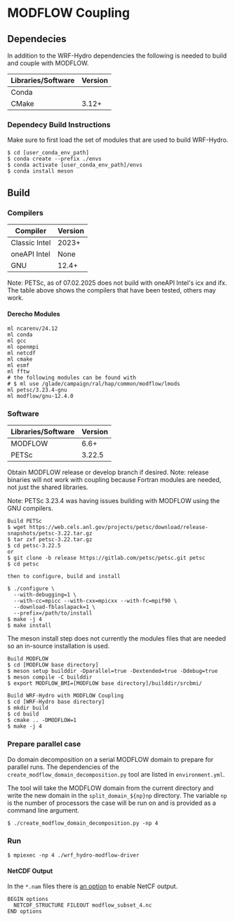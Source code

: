 # MODFLOW Coupling


## Dependecies
In addition to the WRF-Hydro dependencies the following is needed to build and couple with MODFLOW.

| Libraries/Software | Version |
|--------------------|---------|
| Conda              |         |
| CMake              | 3.12+   |

### Dependecy Build Instructions
Make sure to first load the set of modules that are used to build WRF-Hydro.

```
$ cd [user_conda_env_path]
$ conda create --prefix ./envs
$ conda activate [user_conda_env_path]/envs
$ conda install meson
```

## Build
### Compilers
| Compiler           | Version |
|--------------------|---------|
| Classic Intel      | 2023+   |
| oneAPI Intel       | None    |
| GNU                | 12.4+   |

Note: PETSc, as of 07.02.2025 does not build with oneAPI Intel's icx and ifx.
The table above shows the compilers that have been tested, others may work.

#### Derecho Modules
```
ml ncarenv/24.12
ml conda
ml gcc
ml openmpi
ml netcdf
ml cmake
ml esmf
ml fftw
# the following modules can be found with
# $ ml use /glade/campaign/ral/hap/common/modflow/lmods
ml petsc/3.23.4-gnu
ml modflow/gnu-12.4.0
```

### Software
| Libraries/Software | Version |
|--------------------|---------|
| MODFLOW            | 6.6+    |
| PETSc              | 3.22.5  |

Obtain MODFLOW release or develop branch if desired. Note: release binaries will not work with coupling because Fortran modules are needed, not just the shared libraries.

Note: PETSc 3.23.4 was having issues building with MODFLOW using the GNU compilers.

```
Build PETSc
$ wget https://web.cels.anl.gov/projects/petsc/download/release-snapshots/petsc-3.22.tar.gz
$ tar zxf petsc-3.22.tar.gz
$ cd petsc-3.22.5
or
$ git clone -b release https://gitlab.com/petsc/petsc.git petsc
$ cd petsc

then to configure, build and install

$ ./configure \
  --with-debugging=1 \
  --with-cc=mpicc --with-cxx=mpicxx --with-fc=mpif90 \
  --download-fblaslapack=1 \
  --prefix=/path/to/install
$ make -j 4
$ make install
```

The meson install step does not currently the modules files that are needed
so an in-source installation is used.
```
Build MODFLOW
$ cd [MODFLOW base directory]
$ meson setup builddir -Dparallel=true -Dextended=true -Ddebug=true
$ meson compile -C builddir
$ export MODFLOW_BMI=[MODFLOW base directory]/builddir/srcbmi/

Build WRF-Hydro with MODFLOW Coupling
$ cd [WRF-Hydro base directory]
$ mkdir build
$ cd build
$ cmake .. -DMODFLOW=1
$ make -j 4
```

### Prepare parallel case
Do domain decomposition on a serial MODFLOW domain to prepare for parallel
runs.
The dependencies of the `create_modflow_domain_decomposition.py` tool are
listed in `environment.yml`.

The tool will take the MODFLOW domain from the current directory and write
the new domain in the `split_domain_${np}np` directory.
The variable `np` is the number of processors the case will be run on and
is provided as a command line argument.

```
$ ./create_modflow_domain_decomposition.py -np 4
```

### Run
```
$ mpiexec -np 4 ./wrf_hydro-modflow-driver
```

#### NetCDF Output
In the `*.nam` files there is [an option](https://modflow6.readthedocs.io/en/latest/_mf6io/gwf-nam.html)
to enable NetCF output.

```
BEGIN options
  NETCDF_STRUCTURE FILEOUT modflow_subset_4.nc
END options
```
